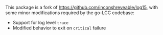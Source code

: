 This package is a fork of https://github.com/inconshreveable/log15, with some
minor modifications required by the go-LCC codebase:

 * Support for log level `trace`
 * Modified behavior to exit on `critical` failure
